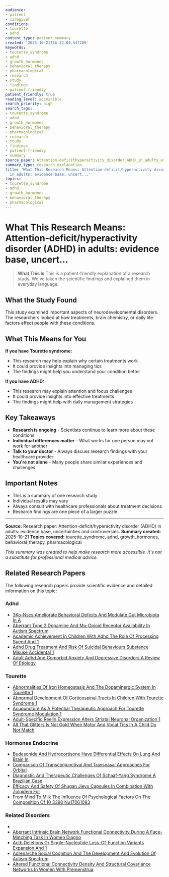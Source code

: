 ```yaml
---
audience:
- patient
- caregiver
conditions:
- tourette
- adhd
content_type: patient_summary
created: '2025-10-21T16:22:04.547289'
keywords:
- tourette_syndrome
- adhd
- growth_hormones
- behavioral_therapy
- pharmacological
- research
- study
- findings
- patient-friendly
patient_friendly: true
reading_level: accessible
search_priority: high
search_tags:
- tourette_syndrome
- adhd
- growth_hormones
- behavioral_therapy
- pharmacological
- research
- study
- findings
- patient-friendly
- summary
source_paper: Attention-deficithyperactivity_disorder_ADHD_in_adults_evidence_base_uncertainties_and_controversies.md
summary_type: research_explanation
title: 'What This Research Means: Attention-deficit/hyperactivity disorder (ADHD)
  in adults: evidence base, uncert...'
topics:
- tourette_syndrome
- adhd
- growth_hormones
- behavioral_therapy
- pharmacological
---
```


# What This Research Means: Attention-deficit/hyperactivity disorder (ADHD) in adults: evidence base, uncert...

> **What This Is**
> This is a patient-friendly explanation of a research study. We've taken the scientific findings and explained them in everyday language.

## What the Study Found

This study examined important aspects of neurodevelopmental disorders. The researchers looked at how treatments, brain chemistry, or daily life factors affect people with these conditions.

## What This Means for You

**If you have Tourette syndrome:**
- This research may help explain why certain treatments work
- It could provide insights into managing tics
- The findings might help you understand your condition better

**If you have ADHD:**
- This research may explain attention and focus challenges
- It could provide insights into effective treatments
- The findings might help with daily management strategies

## Key Takeaways

- **Research is ongoing** - Scientists continue to learn more about these conditions
- **Individual differences matter** - What works for one person may not work for another
- **Talk to your doctor** - Always discuss research findings with your healthcare provider
- **You're not alone** - Many people share similar experiences and challenges

## Important Notes

- This is a summary of one research study
- Individual results may vary
- Always consult with healthcare professionals about treatment decisions
- Research findings are one piece of a larger puzzle

---

**Source:** Research paper: Attention-deficit/hyperactivity disorder (ADHD) in adults: evidence base, uncertainties and controversies.
**Summary created:** 2025-10-21
**Topics covered:** tourette_syndrome, adhd, growth_hormones, behavioral_therapy, pharmacological

*This summary was created to help make research more accessible. It's not a substitute for professional medical advice.*


## Related Research Papers

The following research papers provide scientific evidence and detailed information on this topic:

### Adhd

- [3Ko-Nscs Ameliorate Behavioral Deficits And Modulate Gut Microbiota In A](../research/research\adhd\3ko-nscs_ameliorate_behavioral_deficits_and_modulate_gut_microbiota_in_a.md)
- [Aberrant Type 2 Dopamine And Mu-Opioid Receptor Availability In Autism Spectrum](../research/research\adhd\aberrant_type_2_dopamine_and_mu-opioid_receptor_availability_in_autism_spectrum.md)
- [Academic Achievement In Children With Adhd The Role Of Processing Speed And 1](../research/research\adhd\academic_achievement_in_children_with_adhd_the_role_of_processing_speed_and_1.md)
- [Adhd Drug Treatment And Risk Of Suicidal Behaviours Substance Misuse Accidental 1](../research/research\adhd\adhd_drug_treatment_and_risk_of_suicidal_behaviours_substance_misuse_accidental_1.md)
- [Adult Adhd And Comorbid Anxiety And Depressive Disorders A Review Of Etiology](../research/research\adhd\adult_adhd_and_comorbid_anxiety_and_depressive_disorders_a_review_of_etiology.md)

### Tourette

- [Abnormalities Of Iron Homeostasis And The Dopaminergic System In Tourette 1](../research/research\tourette\abnormalities_of_iron_homeostasis_and_the_dopaminergic_system_in_tourette_1.md)
- [Abnormal Development Of Corticospinal Tracts In Children With Tourette Syndrome 1](../research/research\tourette\abnormal_development_of_corticospinal_tracts_in_children_with_tourette_syndrome_1.md)
- [Acupuncture As A Potential Therapeutic Approach For Tourette Syndrome Modulation 1](../research/research\tourette\acupuncture_as_a_potential_therapeutic_approach_for_tourette_syndrome_modulation_1.md)
- [Adult-Specific Reelin Expression Alters Striatal Neuronal Organization 1](../research/research\tourette\adult-specific_reelin_expression_alters_striatal_neuronal_organization_1.md)
- [All That Glitters Is Not Gold When Motor And Vocal Tics In A Child Do Not Match](../research/research\tourette\all_that_glitters_is_not_gold_when_motor_and_vocal_tics_in_a_child_do_not_match.md)

### Hormones Endocrine

- [Budesonide And Hydrocortisone Have Differential Effects On Lung And Brain In](../research/research\hormones-endocrine\budesonide_and_hydrocortisone_have_differential_effects_on_lung_and_brain_in.md)
- [Comparison Of Transconjunctival And Transnasal Approaches For Orbital](../research/research\hormones-endocrine\comparison_of_transconjunctival_and_transnasal_approaches_for_orbital.md)
- [Diagnostic And Therapeutic Challenges Of Schaaf-Yang Syndrome A Brazilian Case](../research/research\hormones-endocrine\diagnostic_and_therapeutic_challenges_of_schaaf-yang_syndrome_a_brazilian_case.md)
- [Efficacy And Safety Of Shugan Jieyu Capsules In Combination With Zolpidem For](../research/research\hormones-endocrine\efficacy_and_safety_of_shugan_jieyu_capsules_in_combination_with_zolpidem_for.md)
- [From Mind To Milk The Influence Of Psychological Factors On The Composition Of 10 3390 Nu17061093](../research/research\hormones-endocrine\from_mind_to_milk_the_influence_of_psychological_factors_on_the_composition_of_10_3390_nu17061093.md)

### Related Disorders

- [](../research/research\related-disorders\.md)
- [Aberrant Intrinsic Brain Network Functional Connectivity During A Face-Matching Task In Women Diagno](../research/research\related-disorders\aberrant_intrinsic_brain_network_functional_connectivity_during_a_face-matching_task_in_women_diagno.md)
- [Actb Deletions Or Single-Nucleotide Loss-Of-Function Variants Expansion And 1](../research/research\related-disorders\actb_deletions_or_single-nucleotide_loss-of-function_variants_expansion_and_1.md)
- [Adrenarche Social Cognition And The Development And Evolution Of Autism Spectrum](../research/research\related-disorders\adrenarche_social_cognition_and_the_development_and_evolution_of_autism_spectrum.md)
- [Altered Functional Connectivity Density And Structural Covariance Networks In Women With Premenstrua](../research/research\related-disorders\altered_functional_connectivity_density_and_structural_covariance_networks_in_women_with_premenstrua.md)

